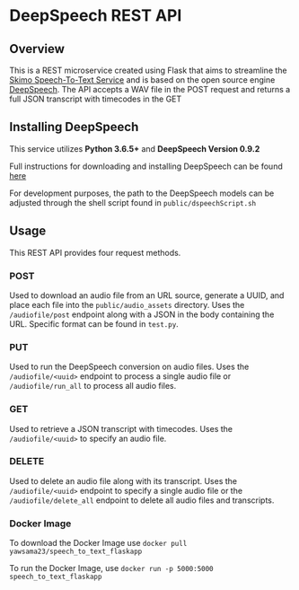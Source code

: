 # DeepSpeech REST API 

## Overview
This is a REST microservice created using Flask that aims to streamline the [Skimo Speech-To-Text Service](https://github.com/skimotv/SkimoSpeechToTextService/) and is based on the open source engine [DeepSpeech](https://github.com/mozilla/DeepSpeech). The API accepts a WAV file in the POST request and returns a full JSON transcript with timecodes in the GET   

## Installing DeepSpeech
This service utilizes **Python 3.6.5+** and **DeepSpeech Version 0.9.2**

Full instructions for downloading and installing DeepSpeech can be found [here](https://deepspeech.readthedocs.io/en/v0.9.2/)

For development purposes, the path to the DeepSpeech models can be adjusted through the shell script found in `public/dspeechScript.sh` 

## Usage
This REST API provides four request methods.

### POST
Used to download an audio file from an URL source, generate a UUID, and place each file into the `public/audio_assets` directory. Uses the `/audiofile/post` endpoint along with a JSON in the body containing the URL. Specific format can be found in `test.py`.

### PUT
Used to run the DeepSpeech conversion on audio files. Uses the `/audiofile/<uuid>` endpoint to process a single audio file or `/audiofile/run_all` to process all audio files.

### GET
Used to retrieve a JSON transcript with timecodes. Uses the `/audiofile/<uuid>` to specify an audio file.

### DELETE
Used to delete an audio file along with its transcript. Uses the `/audiofile/<uuid>` endpoint to specify a single audio file or the `/audiofile/delete_all` endpoint to delete all audio files and transcripts. 

### Docker Image
To download the Docker Image use `docker pull yawsama23/speech_to_text_flaskapp`

To run the Docker Image, use `docker run -p 5000:5000 speech_to_text_flaskapp` 

